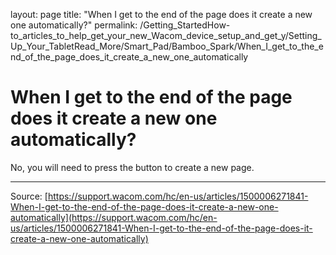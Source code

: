 layout: page
title: "When I get to the end of the page does it create a new one automatically?"
permalink: /Getting_StartedHow-to_articles_to_help_get_your_new_Wacom_device_setup_and_get_y/Setting_Up_Your_TabletRead_More/Smart_Pad/Bamboo_Spark/When_I_get_to_the_end_of_the_page_does_it_create_a_new_one_automatically

# When I get to the end of the page does it create a new one automatically?

No, you will need to press the button to create a new page.

---
Source: [https://support.wacom.com/hc/en-us/articles/1500006271841-When-I-get-to-the-end-of-the-page-does-it-create-a-new-one-automatically](https://support.wacom.com/hc/en-us/articles/1500006271841-When-I-get-to-the-end-of-the-page-does-it-create-a-new-one-automatically)
